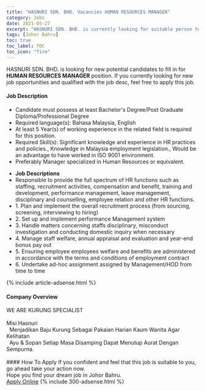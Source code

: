 ```yaml
---
title: "HASNURI SDN. BHD. Vacancies HUMAN RESOURCES MANAGER" 
category: Jobs 
date: 2021-05-27 
excerpt: "HASNURI SDN. BHD. is currently looking for suitable person to fill in the HUMAN RESOURCES MANAGER which based in Johor Bahru" 
tags: [Johor Bahru] 
toc: true 
toc_label: TOC 
toc_icon: "fire" 
--- 
```


<p>HASNURI SDN. BHD. is looking for new potential candidates to fill in for <b>HUMAN RESOURCES MANAGER</b> position. If you currently looking for new job opportunities and qualified with the job desc, feel free to apply this job.
</p><div><div><h4>Job Description</h4></div><div><div><span><div><ul><li>Candidate must possess at least Bachelor's Degree/Post Graduate Diploma/Professional Degree</li><li>Required language(s):&#160;Bahasa Malaysia, English</li><li>At least 5&#160;Year(s) of working experience in the related field is required for this position.</li><li>Required Skill(s): Significant knowledge and experience in HR practices and policies., Knowledge in Malaysia employment legislation., Would be an advantage to have worked in ISO 9001 environment.</li><li>Preferably Manager specialized in Human Resources or equivalent.</li></ul><ul><li><strong>Job Descriptions</strong></li><li>Responsible to provide the full spectrum of HR functions such as staffing, recruitment activities, compensation and benefit, training and development, performance management, leave management, disciplinary and counselling, employee relation and other HR functions.</li><li>1. Plan and implement the overall recruitment process (from sourcing, screening, interviewing to hiring)</li><li>2. Set up and implement performance Management system</li><li>3. Handle matters concerning staffs disciplinary, misconduct investigation and conducting domestic inquiry when necessary</li><li>4. Manage staff welfare, annual appraisal and evaluation and year-end bonus pay out</li><li>5. Ensuring employee employees welfare and benefits are administered in accordance with the terms and conditions of employment contract</li><li>6. Undertake ad-hoc assignment assigned by Management/HOD from time to time</li></ul></div></span></div></div></div> 
{% include article-adsense.html %} 
<div><div><h4>Company Overview</h4></div><div><div><span><div><div>WE ARE KURUNG SPECIALIST<br>
&#160;</div>
<div>Misi Hasnuri<br>
&#160; Menjadikan Baju Kurung Sebagai Pakaian Harian Kaum Wanita Agar Kelihatan</div>
<div>&#160; Ayu &amp; Sopan Setiap Masa Disamping Dapat Menutup Aurat Dengan Sempurna.&#160;<br>
&#160; &#160;</div></div></span></div></div></div> 
#### How To Apply 
If you confident and feel that this job is suitable to you, go ahead take your action now. <br/> 
Hope you find your dream job in Johor Bahru. <br/> 
<a href="https://www.jobstreet.com.my/en/job/human-resources-manager-4576780?jobId=jobstreet-my-job-4576780&" class="btn btn--info" target="_blank" rel="nofollow noopenner">Apply Online</a> 
{% include 300-adsense.html %} 